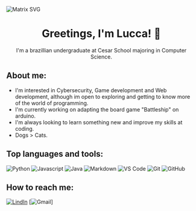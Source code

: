 ![Matrix SVG](https://raw.githubusercontent.com/rodrigograca31/rodrigograca31/master/matrix.svg)

<p>
  <h1 align="center"><b>Greetings, I'm Lucca! 👋</b></h1>
</p>

<p align='center'>
 I'm a brazillian undergraduate at Cesar School majoring in Computer Science.
</p>

## About me:

- I'm interested in Cybersecurity, Game development and Web development, although im open to exploring and getting to know more of the world of programming.
- I'm currently working on adapting the board game "Battleship" on arduino.
- I'm always looking to learn something new and improve my skills at coding.
- Dogs > Cats.

## Top languages and tools:

![Python](https://img.shields.io/badge/Python-3776ab?style=for-the-badge&logo=python&logoColor=white)
![Javascript](https://img.shields.io/badge/Javascript-f7df1e?style=for-the-badge&logo=javascript&logoColor=white)
![Java](https://img.shields.io/badge/Java-ED8B00?style=for-the-badge&logo=openjdk&logoColor=white)
![Markdown](https://img.shields.io/badge/Markdown-000000?style=for-the-badge&logo=markdown&logoColor=white)
![VS Code](https://img.shields.io/badge/VS%20Code-007acc?style=for-the-badge&logo=visual-studio-code&logoColor=white)
![Git](https://img.shields.io/badge/Git-f05032?style=for-the-badge&logo=git&logoColor=white)
![GitHub](https://img.shields.io/badge/GitHub-181717?style=for-the-badge&logo=github&logoColor=white)

## How to reach me:

[![LindIn](https://img.shields.io/badge/LinkedIn-0077B5?style=for-the-badge&logo=linkedin&logoColor=white)](https://www.linkedin.com/in/lucca-rissato/)
[![Gmail](https://img.shields.io/badge/Gmail-D14836?style=for-the-badge&logo=gmail&logoColor=white)]




